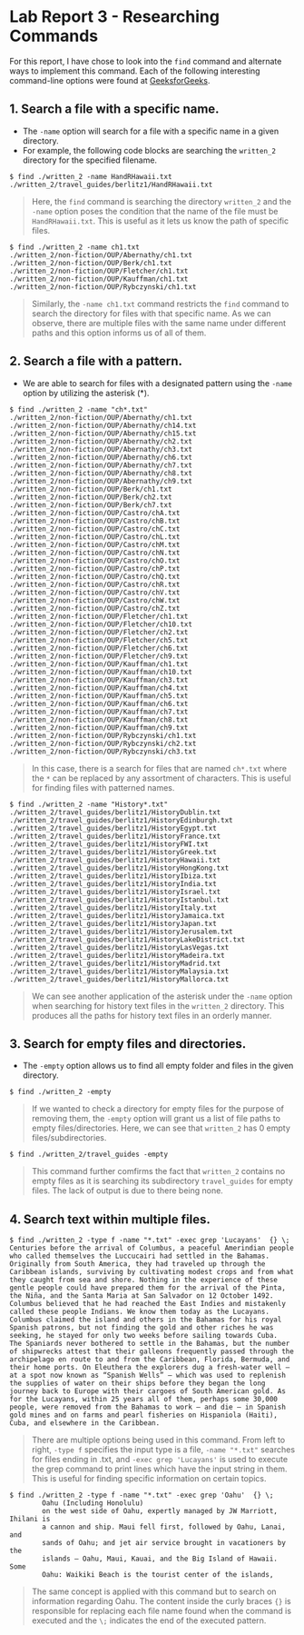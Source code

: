 # Lab Report 3 - Researching Commands

For this report, I have chose to look into the `find` command and alternate ways to implement this command. Each of the following interesting command-line options were found at [GeeksforGeeks](https://www.geeksforgeeks.org/find-command-in-linux-with-examples/).

## 1. Search a file with a specific name.

- The `-name` option will search for a file with a specific name in a given directory.
- For example, the following code blocks are searching the `written_2` directory for the specified filename.

```
$ find ./written_2 -name HandRHawaii.txt
./written_2/travel_guides/berlitz1/HandRHawaii.txt
```

> Here, the `find` command is searching the directory `written_2` and the `-name` option poses the condition that the name of the file must be `HandRHawaii.txt`. This is useful as it lets us know the path of specific files.

```
$ find ./written_2 -name ch1.txt
./written_2/non-fiction/OUP/Abernathy/ch1.txt
./written_2/non-fiction/OUP/Berk/ch1.txt
./written_2/non-fiction/OUP/Fletcher/ch1.txt
./written_2/non-fiction/OUP/Kauffman/ch1.txt
./written_2/non-fiction/OUP/Rybczynski/ch1.txt
```

> Similarly, the `-name ch1.txt` command restricts the `find` command to search the directory for files with that specific name. As we can observe, there are multiple files with the same name under different paths and this option informs us of all of them.

## 2. Search a file with a pattern.

- We are able to search for files with a designated pattern using the `-name` option by utilizing the asterisk (*).

```
$ find ./written_2 -name "ch*.txt"
./written_2/non-fiction/OUP/Abernathy/ch1.txt
./written_2/non-fiction/OUP/Abernathy/ch14.txt
./written_2/non-fiction/OUP/Abernathy/ch15.txt
./written_2/non-fiction/OUP/Abernathy/ch2.txt 
./written_2/non-fiction/OUP/Abernathy/ch3.txt 
./written_2/non-fiction/OUP/Abernathy/ch6.txt 
./written_2/non-fiction/OUP/Abernathy/ch7.txt 
./written_2/non-fiction/OUP/Abernathy/ch8.txt 
./written_2/non-fiction/OUP/Abernathy/ch9.txt 
./written_2/non-fiction/OUP/Berk/ch1.txt      
./written_2/non-fiction/OUP/Berk/ch2.txt      
./written_2/non-fiction/OUP/Berk/ch7.txt      
./written_2/non-fiction/OUP/Castro/chA.txt    
./written_2/non-fiction/OUP/Castro/chB.txt    
./written_2/non-fiction/OUP/Castro/chC.txt    
./written_2/non-fiction/OUP/Castro/chL.txt    
./written_2/non-fiction/OUP/Castro/chM.txt    
./written_2/non-fiction/OUP/Castro/chN.txt    
./written_2/non-fiction/OUP/Castro/chO.txt    
./written_2/non-fiction/OUP/Castro/chP.txt    
./written_2/non-fiction/OUP/Castro/chQ.txt    
./written_2/non-fiction/OUP/Castro/chR.txt    
./written_2/non-fiction/OUP/Castro/chV.txt    
./written_2/non-fiction/OUP/Castro/chW.txt    
./written_2/non-fiction/OUP/Castro/chZ.txt
./written_2/non-fiction/OUP/Fletcher/ch1.txt
./written_2/non-fiction/OUP/Fletcher/ch10.txt
./written_2/non-fiction/OUP/Fletcher/ch2.txt
./written_2/non-fiction/OUP/Fletcher/ch5.txt
./written_2/non-fiction/OUP/Fletcher/ch6.txt
./written_2/non-fiction/OUP/Fletcher/ch9.txt
./written_2/non-fiction/OUP/Kauffman/ch1.txt
./written_2/non-fiction/OUP/Kauffman/ch10.txt
./written_2/non-fiction/OUP/Kauffman/ch3.txt
./written_2/non-fiction/OUP/Kauffman/ch4.txt
./written_2/non-fiction/OUP/Kauffman/ch5.txt
./written_2/non-fiction/OUP/Kauffman/ch6.txt
./written_2/non-fiction/OUP/Kauffman/ch7.txt
./written_2/non-fiction/OUP/Kauffman/ch8.txt
./written_2/non-fiction/OUP/Kauffman/ch9.txt
./written_2/non-fiction/OUP/Rybczynski/ch1.txt
./written_2/non-fiction/OUP/Rybczynski/ch2.txt
./written_2/non-fiction/OUP/Rybczynski/ch3.txt
```

> In this case, there is a search for files that are named `ch*.txt` where the `*` can be replaced by any assortment of characters. This is useful for finding files with patterned names.

```
$ find ./written_2 -name "History*.txt"
./written_2/travel_guides/berlitz1/HistoryDublin.txt
./written_2/travel_guides/berlitz1/HistoryEdinburgh.txt
./written_2/travel_guides/berlitz1/HistoryEgypt.txt
./written_2/travel_guides/berlitz1/HistoryFrance.txt
./written_2/travel_guides/berlitz1/HistoryFWI.txt
./written_2/travel_guides/berlitz1/HistoryGreek.txt
./written_2/travel_guides/berlitz1/HistoryHawaii.txt
./written_2/travel_guides/berlitz1/HistoryHongKong.txt
./written_2/travel_guides/berlitz1/HistoryIbiza.txt
./written_2/travel_guides/berlitz1/HistoryIndia.txt
./written_2/travel_guides/berlitz1/HistoryIsrael.txt
./written_2/travel_guides/berlitz1/HistoryIstanbul.txt
./written_2/travel_guides/berlitz1/HistoryItaly.txt
./written_2/travel_guides/berlitz1/HistoryJamaica.txt
./written_2/travel_guides/berlitz1/HistoryJapan.txt
./written_2/travel_guides/berlitz1/HistoryJerusalem.txt
./written_2/travel_guides/berlitz1/HistoryLakeDistrict.txt
./written_2/travel_guides/berlitz1/HistoryLasVegas.txt
./written_2/travel_guides/berlitz1/HistoryMadeira.txt
./written_2/travel_guides/berlitz1/HistoryMadrid.txt
./written_2/travel_guides/berlitz1/HistoryMalaysia.txt
./written_2/travel_guides/berlitz1/HistoryMallorca.txt
```

> We can see another application of the asterisk under the `-name` option when searching for history text files in the `written_2` directory. This produces all the paths for history text files in an orderly manner.

## 3. Search for empty files and directories.

- The `-empty` option allows us to find all empty folder and files in the given directory.

```
$ find ./written_2 -empty
```

> If we wanted to check a directory for empty files for the purpose of removing them, the `-empty` option will grant us a list of file paths to empty files/directories. Here, we can see that `written_2` has 0 empty files/subdirectories.

```
$ find ./written_2/travel_guides -empty
```

> This command further comfirms the fact that `written_2` contains no empty files as it is searching its subdirectory `travel_guides` for empty files. The lack of output is due to there being none.

## 4. Search text within multiple files.

```
$ find ./written_2 -type f -name "*.txt" -exec grep 'Lucayans'  {} \;
Centuries before the arrival of Columbus, a peaceful Amerindian people who called themselves the Luccucairi had settled in the Bahamas. Originally from South America, they had traveled up through the Caribbean islands, surviving by cultivating modest crops and from what they caught from sea and shore. Nothing in the experience of these gentle people could have prepared them for the arrival of the Pinta, the Niña, and the Santa Maria at San Salvador on 12 October 1492. Columbus believed that he had reached the East Indies and mistakenly called these people Indians. We know them today as the Lucayans. Columbus claimed the island and others in the Bahamas for his royal Spanish patrons, but not finding the gold and other riches he was seeking, he stayed for only two weeks before sailing towards Cuba.
The Spaniards never bothered to settle in the Bahamas, but the number of shipwrecks attest that their galleons frequently passed through the archipelago en route to and from the Caribbean, Florida, Bermuda, and their home ports. On Eleuthera the explorers dug a fresh-water well — at a spot now known as “Spanish Wells” — which was used to replenish the supplies of water on their ships before they began the long journey back to Europe with their cargoes of South American gold. As for the Lucayans, within 25 years all of them, perhaps some 30,000 people, were removed from the Bahamas to work — and die — in Spanish gold mines and on farms and pearl fisheries on Hispaniola (Haiti), Cuba, and elsewhere in the Caribbean.
```

> There are multiple options being used in this command. From left to right,  `-type f` specifies the input type is a file, `-name "*.txt"` searches for files ending in .txt, and `-exec grep 'Lucayans'` is used to execute the grep command to print lines which have the input string in them. This is useful for finding specific information on certain topics.

```
$ find ./written_2 -type f -name "*.txt" -exec grep 'Oahu'  {} \;
        Oahu (Including Honolulu)
        on the west side of Oahu, expertly managed by JW Marriott, Ihilani is
        a cannon and ship. Maui fell first, followed by Oahu, Lanai, and
        sands of Oahu; and jet air service brought in vacationers by the
        islands — Oahu, Maui, Kauai, and the Big Island of Hawaii. Some
        Oahu: Waikiki Beach is the tourist center of the islands,
```

> The same concept is applied with this command but to search on information regarding Oahu. The content inside the curly braces `{}` is responsible for replacing each file name found when the command is executed and the `\;` indicates the end of the executed pattern.
